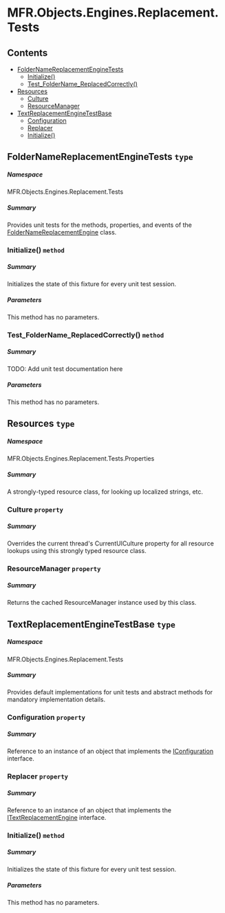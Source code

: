 <a name='assembly'></a>
# MFR.Objects.Engines.Replacement.Tests

## Contents

- [FolderNameReplacementEngineTests](#T-MFR-Objects-Engines-Replacement-Tests-FolderNameReplacementEngineTests 'MFR.Objects.Engines.Replacement.Tests.FolderNameReplacementEngineTests')
  - [Initialize()](#M-MFR-Objects-Engines-Replacement-Tests-FolderNameReplacementEngineTests-Initialize 'MFR.Objects.Engines.Replacement.Tests.FolderNameReplacementEngineTests.Initialize')
  - [Test_FolderName_ReplacedCorrectly()](#M-MFR-Objects-Engines-Replacement-Tests-FolderNameReplacementEngineTests-Test_FolderName_ReplacedCorrectly 'MFR.Objects.Engines.Replacement.Tests.FolderNameReplacementEngineTests.Test_FolderName_ReplacedCorrectly')
- [Resources](#T-MFR-Objects-Engines-Replacement-Tests-Properties-Resources 'MFR.Objects.Engines.Replacement.Tests.Properties.Resources')
  - [Culture](#P-MFR-Objects-Engines-Replacement-Tests-Properties-Resources-Culture 'MFR.Objects.Engines.Replacement.Tests.Properties.Resources.Culture')
  - [ResourceManager](#P-MFR-Objects-Engines-Replacement-Tests-Properties-Resources-ResourceManager 'MFR.Objects.Engines.Replacement.Tests.Properties.Resources.ResourceManager')
- [TextReplacementEngineTestBase](#T-MFR-Objects-Engines-Replacement-Tests-TextReplacementEngineTestBase 'MFR.Objects.Engines.Replacement.Tests.TextReplacementEngineTestBase')
  - [Configuration](#P-MFR-Objects-Engines-Replacement-Tests-TextReplacementEngineTestBase-Configuration 'MFR.Objects.Engines.Replacement.Tests.TextReplacementEngineTestBase.Configuration')
  - [Replacer](#P-MFR-Objects-Engines-Replacement-Tests-TextReplacementEngineTestBase-Replacer 'MFR.Objects.Engines.Replacement.Tests.TextReplacementEngineTestBase.Replacer')
  - [Initialize()](#M-MFR-Objects-Engines-Replacement-Tests-TextReplacementEngineTestBase-Initialize 'MFR.Objects.Engines.Replacement.Tests.TextReplacementEngineTestBase.Initialize')

<a name='T-MFR-Objects-Engines-Replacement-Tests-FolderNameReplacementEngineTests'></a>
## FolderNameReplacementEngineTests `type`

##### Namespace

MFR.Objects.Engines.Replacement.Tests

##### Summary

Provides unit tests for the methods, properties, and events of the
[FolderNameReplacementEngine](#T-MFR-Objects-FolderNameReplacementEngine 'MFR.Objects.FolderNameReplacementEngine')
class.

<a name='M-MFR-Objects-Engines-Replacement-Tests-FolderNameReplacementEngineTests-Initialize'></a>
### Initialize() `method`

##### Summary

Initializes the state of this fixture for every unit test session.

##### Parameters

This method has no parameters.

<a name='M-MFR-Objects-Engines-Replacement-Tests-FolderNameReplacementEngineTests-Test_FolderName_ReplacedCorrectly'></a>
### Test_FolderName_ReplacedCorrectly() `method`

##### Summary

TODO: Add unit test documentation here

##### Parameters

This method has no parameters.

<a name='T-MFR-Objects-Engines-Replacement-Tests-Properties-Resources'></a>
## Resources `type`

##### Namespace

MFR.Objects.Engines.Replacement.Tests.Properties

##### Summary

A strongly-typed resource class, for looking up localized strings, etc.

<a name='P-MFR-Objects-Engines-Replacement-Tests-Properties-Resources-Culture'></a>
### Culture `property`

##### Summary

Overrides the current thread's CurrentUICulture property for all
  resource lookups using this strongly typed resource class.

<a name='P-MFR-Objects-Engines-Replacement-Tests-Properties-Resources-ResourceManager'></a>
### ResourceManager `property`

##### Summary

Returns the cached ResourceManager instance used by this class.

<a name='T-MFR-Objects-Engines-Replacement-Tests-TextReplacementEngineTestBase'></a>
## TextReplacementEngineTestBase `type`

##### Namespace

MFR.Objects.Engines.Replacement.Tests

##### Summary

Provides default implementations for unit tests and abstract methods for
mandatory implementation details.

<a name='P-MFR-Objects-Engines-Replacement-Tests-TextReplacementEngineTestBase-Configuration'></a>
### Configuration `property`

##### Summary

Reference to an instance of an object that implements the
[IConfiguration](#T-MFR-Objects-IConfiguration 'MFR.Objects.IConfiguration')
interface.

<a name='P-MFR-Objects-Engines-Replacement-Tests-TextReplacementEngineTestBase-Replacer'></a>
### Replacer `property`

##### Summary

Reference to an instance of an object that implements the
[ITextReplacementEngine](#T-MFR-Objects-ITextReplacementEngine 'MFR.Objects.ITextReplacementEngine')
interface.

<a name='M-MFR-Objects-Engines-Replacement-Tests-TextReplacementEngineTestBase-Initialize'></a>
### Initialize() `method`

##### Summary

Initializes the state of this fixture for every unit test session.

##### Parameters

This method has no parameters.
